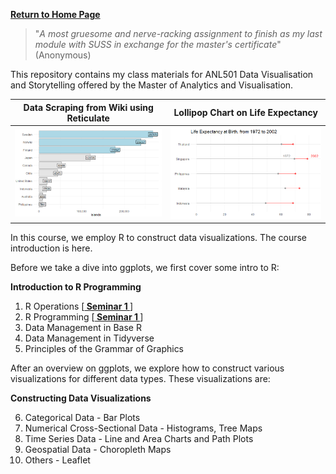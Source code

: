 <a style="font-weight:bold" href="https://nicholas-sim.github.io/"> Return to Home Page</a>

> "_A most gruesome and nerve-racking assignment to finish as my last module with SUSS in exchange for the master's certificate_"  (Anonymous) 

This repository contains my class materials for ANL501 Data Visualisation and Storytelling offered by the Master of Analytics and Visualisation.


Data Scraping from Wiki using Reticulate    |  Lollipop Chart on Life Expectancy
:-------------------------:|:-------------------------:
![](islands.png) |   ![](lifeexpectancy.png)



In this course, we employ R to construct data visualizations. The course introduction is here.

Before we take a dive into ggplots, we first cover some intro to R:

**Introduction to R Programming**

1. R Operations [<a style="font-weight:bold" href="https://nicholas-sim.github.io/ANL501-Data-Visualisation-and-Storytelling/seminar_1/"> Seminar 1 </a>]
2. R Programming [<a style="font-weight:bold" href="https://nicholas-sim.github.io/ANL501-Data-Visualisation-and-Storytelling/seminar_1/"> Seminar 1 </a>]
3. Data Management in Base R
4. Data Management in Tidyverse
5. Principles of the Grammar of Graphics

    
After an overview on ggplots, we explore how to construct various visualizations for different data types. These visualizations are:

**Constructing Data Visualizations**

6. Categorical Data - Bar Plots
7. Numerical Cross-Sectional Data - Histograms, Tree Maps
8. Time Series Data - Line and Area Charts and Path Plots
9. Geospatial Data - Choropleth Maps
10. Others - Leaflet



